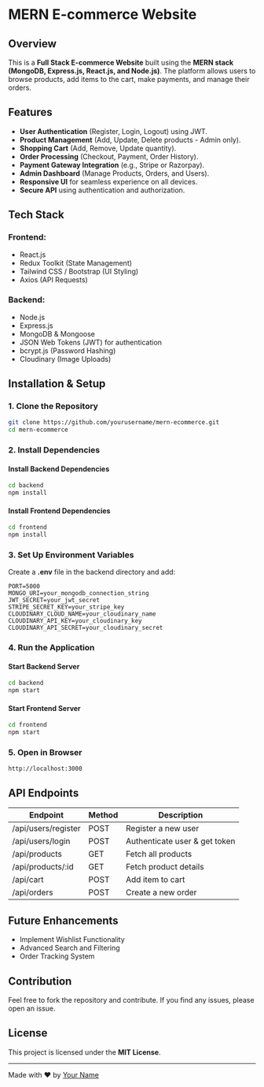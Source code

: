 # MERN E-commerce Website

## Overview
This is a **Full Stack E-commerce Website** built using the **MERN stack (MongoDB, Express.js, React.js, and Node.js)**. The platform allows users to browse products, add items to the cart, make payments, and manage their orders.

## Features
- **User Authentication** (Register, Login, Logout) using JWT.
- **Product Management** (Add, Update, Delete products - Admin only).
- **Shopping Cart** (Add, Remove, Update quantity).
- **Order Processing** (Checkout, Payment, Order History).
- **Payment Gateway Integration** (e.g., Stripe or Razorpay).
- **Admin Dashboard** (Manage Products, Orders, and Users).
- **Responsive UI** for seamless experience on all devices.
- **Secure API** using authentication and authorization.

## Tech Stack
### Frontend:
- React.js
- Redux Toolkit (State Management)
- Tailwind CSS / Bootstrap (UI Styling)
- Axios (API Requests)

### Backend:
- Node.js
- Express.js
- MongoDB & Mongoose
- JSON Web Tokens (JWT) for authentication
- bcrypt.js (Password Hashing)
- Cloudinary (Image Uploads)

## Installation & Setup
### 1. Clone the Repository
```sh
git clone https://github.com/yourusername/mern-ecommerce.git
cd mern-ecommerce
```

### 2. Install Dependencies
#### Install Backend Dependencies
```sh
cd backend
npm install
```

#### Install Frontend Dependencies
```sh
cd frontend
npm install
```

### 3. Set Up Environment Variables
Create a **.env** file in the backend directory and add:
```env
PORT=5000
MONGO_URI=your_mongodb_connection_string
JWT_SECRET=your_jwt_secret
STRIPE_SECRET_KEY=your_stripe_key
CLOUDINARY_CLOUD_NAME=your_cloudinary_name
CLOUDINARY_API_KEY=your_cloudinary_key
CLOUDINARY_API_SECRET=your_cloudinary_secret
```

### 4. Run the Application
#### Start Backend Server
```sh
cd backend
npm start
```

#### Start Frontend Server
```sh
cd frontend
npm start
```

### 5. Open in Browser
```
http://localhost:3000
```

## API Endpoints
| Endpoint               | Method | Description                     |
|------------------------|--------|---------------------------------|
| /api/users/register   | POST   | Register a new user            |
| /api/users/login      | POST   | Authenticate user & get token  |
| /api/products        | GET    | Fetch all products             |
| /api/products/:id    | GET    | Fetch product details          |
| /api/cart            | POST   | Add item to cart               |
| /api/orders          | POST   | Create a new order             |

## Future Enhancements
- Implement Wishlist Functionality
- Advanced Search and Filtering
- Order Tracking System

## Contribution
Feel free to fork the repository and contribute. If you find any issues, please open an issue.

## License
This project is licensed under the **MIT License**.

---
Made with ❤️ by [Your Name](https://github.com/yourusername)
